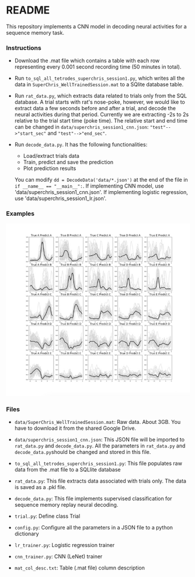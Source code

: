 # README #

This repository implements a CNN model in decoding neural activities for a sequence memory task.

### Instructions ###

* Download the .mat file which contains a table with each row representing every 0.001 second recording time (50 minutes in total).

* Run `to_sql_all_tetrodes_superchris_session1.py`, which writes all the data in `SuperChris_WellTrainedSession.mat` to a SQlite database table.

* Run `rat_data.py`, which extracts data related to trials only from the SQL database. A trial starts with rat's nose-poke, however, we would like to extract data a few seconds before and after a trial, and decode the neural activities during that period. Currently we are extracting -2s to 2s relative to the trial start time (poke time). The relative start and end time can be changed in `data/superchris_session1_cnn.json`: `"test"-->"start_sec"` and `"test"-->"end_sec"`.

* Run `decode_data.py`. It has the following functionalities:
    * Load/extract trials data
    * Train, predict and save the prediction
    * Plot prediction results
    
	You can modify `dd = DecodeData('data/*.json')` at the end of the file in `if __name__ == "__main__":`. If implementing CNN model, use 'data/superchris_session1_cnn.json'. If implementing logistic regression, use 'data/superchris_session1_lr.json'.
	
### Examples ###
![An example for predicting memory replay](https://github.com/tianc01/deep-learning-rat-seq-memory/blob/master/fig/prediction.png)

### Files ###

* `data/SuperChris_WellTrainedSession.mat`: Raw data. About 3GB. You have to download it from the shared Google Drive. 

* `data/superchris_session1_cnn.json`: This JSON file will be imported to `rat_data.py` and `decode_data.py`. All the parameters in `rat_data.py` and `decode_data.py`should be changed and stored in this file. 

* `to_sql_all_tetrodes_superchris_session1.py`: This file populates raw data from the .mat file to a SQLlite database

* `rat_data.py`: This file extracts data associated with trials only. The data is saved as a .pkl file.

* `decode_data.py`: This file implements supervised classification for sequence memory replay neural decoding.

* `trial.py`: Define class Trial

* `config.py`: Configure all the parameters in a JSON file to a python dictionary

* `lr_trainer.py`: Logistic regression trainer

* `cnn_trainer.py`: CNN (LeNet) trainer

* `mat_col_desc.txt`: Table (.mat file) column description

